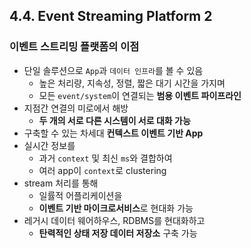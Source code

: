 ## 4.4. Event Streaming Platform 2

### 이벤트 스트리밍 플랫폼의 이점
- 단일 솔루션으로 `App`과 `데이터 인프라`를 볼 수 있음
  - 높은 처리량, 지속성, 정렬, 짧은 대기 시간을 가지며
  - 모든 `event/system`이 연결되는 **범용 이벤트 파이프라인**
- 지점간 연결의 미로에서 해방
  - **두 개의 서로 다른 시스템이 서로 대화 가능**
- 구축할 수 있는 차세대 **컨텍스트 이벤트 기반 App**
- 실시간 정보를
  - 과거 `context` 및 최신 `ms`와 결합하여
  - 여러 app이 `context`로 clustering
- stream 처리를 통해
  - 일률적 어플리케이션을
  - **이벤트 기반 마이크로서비스**로 현대화 가능
- 레거시 데이터 웨어하우스, RDBMS를 현대화하고
  - **탄력적인 상태 저장 데이터 저장소** 구축 가능